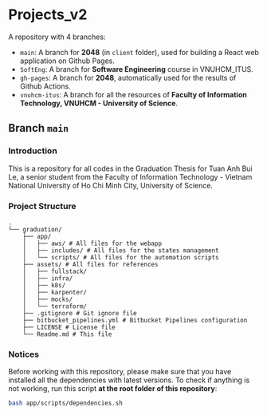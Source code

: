 # Projects_v2

A repository with 4 branches:

- `main`: A branch for **2048** (in `client` folder), used for building a React web application on Github Pages.
- `SoftEng`: A branch for **Software Engineering** course in VNUHCM_ITUS.
- `gh-pages`: A branch for **2048**, automatically used for the results of Github Actions.
- `vnuhcm-itus`: A branch for all the resources of **Faculty of Information Technology, VNUHCM - University of Science**.

## Branch `main`

### Introduction

This is a repository for all codes in the Graduation Thesis for Tuan Anh Bui Le, a senior student from the Faculty of
Information Technology - Vietnam National University of Ho Chi Minh City, University of Science.

### Project Structure

```
.
└── graduation/
    ├── app/
    │   ├── aws/ # All files for the webapp
    │   ├── includes/ # All files for the states management
    │   └── scripts/ # All files for the automation scripts
    ├── assets/ # All files for references
    │   ├── fullstack/
    │   ├── infra/
    │   ├── k8s/
    │   ├── karpenter/
    │   ├── mocks/
    │   └── terraform/
    ├── .gitignore # Git ignore file
    ├── bitbucket_pipelines.yml # Bitbucket Pipelines configuration
    ├── LICENSE # License file
    └── Readme.md # This file
```

### Notices

Before working with this repository, please make sure that you have installed all the
dependencies with latest versions. To check if anything is not working,
run this script **at the root folder of this repository**:

```bash
bash app/scripts/dependencies.sh
```
